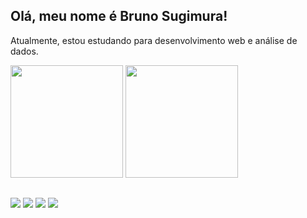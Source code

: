 ## Olá, meu nome é Bruno Sugimura!

Atualmente, estou estudando para desenvolvimento web e análise de dados.

<div>
  <img height="180em" src="https://github-readme-stats.vercel.app/api?username=sugimuraB&show_icons=true&theme=great-gatsby&include_all_commits=true&count_private=true"/>
  <img height="180em" src="https://github-readme-stats.vercel.app/api/top-langs/?username=sugimuraB&layout=compact&langs_count=16&theme=great-gatsby"/>
</div>

##
<div>
  <a href="https://www.linkedin.com/in/bruno-sugimura-5503a6a2" target="_blank"><img src="https://img.shields.io/badge/LinkedIn-0077B5?style=for-the-badge&logo=linkedin&logoColor=white" target="_blank"></a>
  <a href="https://www.facebook.com/bruno.sugimura" target="_blank"><img src="https://img.shields.io/badge/Facebook-1877F2?style=for-the-badge&logo=facebook&logoColor=white" target="_blank"></a>
  <a href="https://www.instagram.com/bruno.sugimura" target="_blank"><img src="https://img.shields.io/badge/Instagram-E4405F?style=for-the-badge&logo=instagram&logoColor=white" target="_blank"></a>
  <a href="mailto:b.sugimura@gmail.com" target="_blank"><img src="https://img.shields.io/badge/Gmail-D14836?style=for-the-badge&logo=gmail&logoColor=white" target="_blank"></a>
</div>
